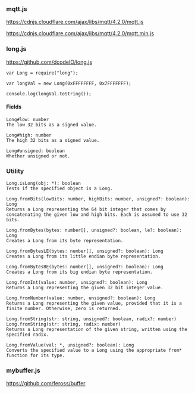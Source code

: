 ### mqtt.js

https://cdnjs.cloudflare.com/ajax/libs/mqtt/4.2.0/mqtt.js

https://cdnjs.cloudflare.com/ajax/libs/mqtt/4.2.0/mqtt.min.js

### long.js

https://github.com/dcodeIO/long.js

```
var Long = require("long");

var longVal = new Long(0xFFFFFFFF, 0x7FFFFFFF);

console.log(longVal.toString());
```

#### Fields

```
Long#low: number
The low 32 bits as a signed value.

Long#high: number
The high 32 bits as a signed value.

Long#unsigned: boolean
Whether unsigned or not.
```
### Utility

```
Long.isLong(obj: *): boolean
Tests if the specified object is a Long.

Long.fromBits(lowBits: number, highBits: number, unsigned?: boolean): Long
Returns a Long representing the 64 bit integer that comes by concatenating the given low and high bits. Each is assumed to use 32 bits.

Long.fromBytes(bytes: number[], unsigned?: boolean, le?: boolean): Long
Creates a Long from its byte representation.

Long.fromBytesLE(bytes: number[], unsigned?: boolean): Long
Creates a Long from its little endian byte representation.

Long.fromBytesBE(bytes: number[], unsigned?: boolean): Long
Creates a Long from its big endian byte representation.

Long.fromInt(value: number, unsigned?: boolean): Long
Returns a Long representing the given 32 bit integer value.

Long.fromNumber(value: number, unsigned?: boolean): Long
Returns a Long representing the given value, provided that it is a finite number. Otherwise, zero is returned.

Long.fromString(str: string, unsigned?: boolean, radix?: number)
Long.fromString(str: string, radix: number)
Returns a Long representation of the given string, written using the specified radix.

Long.fromValue(val: *, unsigned?: boolean): Long
Converts the specified value to a Long using the appropriate from* function for its type.
```


### mybuffer.js

https://github.com/feross/buffer

